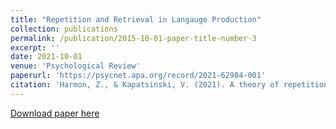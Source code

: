 ```yaml
---
title: "Repetition and Retrieval in Langauge Production"
collection: publications
permalink: /publication/2015-10-01-paper-title-number-3
excerpt: ''
date: 2021-10-01
venue: 'Psychological Review'
paperurl: 'https://psycnet.apa.org/record/2021-62984-001'
citation: 'Harmon, Z., & Kapatsinski, V. (2021). A theory of repetition and retrieval in language production. <i>Psychological Review</i>, 128(6), 1112–1144.'
---
```


[Download paper here](https://psycnet.apa.org/record/2021-62984-001)


